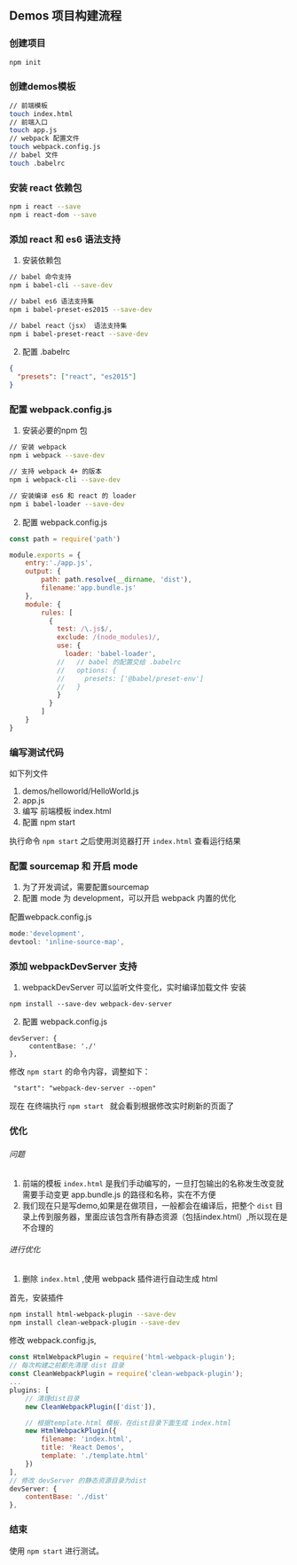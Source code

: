 Demos 项目构建流程
------

### 创建项目
```bash
npm init

```

### 创建demos模板
```bash
// 前端模板
touch index.html
// 前端入口
touch app.js
// webpack 配置文件
touch webpack.config.js
// babel 文件
touch .babelrc
```

### 安装 react 依赖包
```bash
npm i react --save
npm i react-dom --save

```



### 添加 react 和 es6 语法支持
1. 安装依赖包
```bash
// babel 命令支持
npm i babel-cli --save-dev

// babel es6 语法支持集
npm i babel-preset-es2015 --save-dev

// babel react（jsx） 语法支持集
npm i babel-preset-react --save-dev

```

2. 配置 .babelrc
```json
{
  "presets": ["react", "es2015"]
}

```


### 配置 webpack.config.js
1. 安装必要的npm 包
```bash
// 安装 webpack
npm i webpack --save-dev

// 支持 webpack 4+ 的版本
npm i webpack-cli --save-dev

// 安装编译 es6 和 react 的 loader
npm i babel-loader --save-dev

```

2. 配置 webpack.config.js
```js
const path = require('path')

module.exports = {
    entry:'./app.js',
    output: {
        path: path.resolve(__dirname, 'dist'),
        filename:'app.bundle.js'
    },
    module: {
        rules: [
          {
            test: /\.js$/,
            exclude: /(node_modules)/,
            use: {
              loader: 'babel-loader',
            //   // babel 的配置交给 .babelrc
            //   options: {
            //     presets: ['@babel/preset-env']
            //   }
            }
          }
        ]
    }
}

```


### 编写测试代码
如下列文件
1. demos/helloworld/HelloWorld.js
2. app.js
3. 编写 前端模板 index.html
4. 配置 npm start

执行命令 `npm start` 之后使用浏览器打开 `index.html` 查看运行结果

### 配置 sourcemap 和 开启 mode
1. 为了开发调试，需要配置sourcemap
2. 配置 mode 为 development，可以开启 webpack 内置的优化

配置webpack.config.js
```js
mode:'development',
devtool: 'inline-source-map',

```

### 添加 webpackDevServer 支持
1. webpackDevServer 可以监听文件变化，实时编译加载文件
安装
```
npm install --save-dev webpack-dev-server

```

2. 配置 webpack.config.js
```
devServer: {
     contentBase: './'  
},
```

修改 `npm start` 的命令内容，调整如下：
```
 "start": "webpack-dev-server --open"
```

现在 在终端执行 `npm start ` 就会看到根据修改实时刷新的页面了


### 优化
###### 问题
1. 前端的模板 `index.html` 是我们手动编写的，一旦打包输出的名称发生改变就需要手动变更 app.bundle.js 的路径和名称，实在不方便
2. 我们现在只是写demo,如果是在做项目，一般都会在编译后，把整个 `dist` 目录上传到服务器，里面应该包含所有静态资源（包括index.html）,所以现在是不合理的

###### 进行优化
1. 删除 `index.html` ,使用 webpack 插件进行自动生成 html

首先，安装插件
```bash 
npm install html-webpack-plugin --save-dev
npm install clean-webpack-plugin --save-dev
```

修改 webpack.config.js, 
```js
const HtmlWebpackPlugin = require('html-webpack-plugin');
// 每次构建之前都先清理 dist 目录
const CleanWebpackPlugin = require('clean-webpack-plugin');
...
plugins: [
    // 清理dist目录
    new CleanWebpackPlugin(['dist']),

    // 根据template.html 模板，在dist目录下面生成 index.html
    new HtmlWebpackPlugin({
        filename: 'index.html',
        title: 'React Demos',
        template: './template.html'
    })
],
// 修改 devServer 的静态资源目录为dist
devServer: {
    contentBase: './dist'  
},

```


### 结束
使用 `npm start` 进行测试。